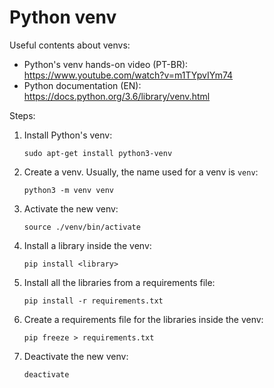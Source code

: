 # Python venv

Useful contents about venvs:

* Python's venv hands-on video (PT-BR): https://www.youtube.com/watch?v=m1TYpvIYm74
* Python documentation (EN): https://docs.python.org/3.6/library/venv.html

Steps:

1. Install Python's venv:

       sudo apt-get install python3-venv

2. Create a venv. Usually, the name used for a venv is `venv`:

       python3 -m venv venv

3. Activate the new venv:

       source ./venv/bin/activate

4. Install a library inside the venv:

       pip install <library>

5. Install all the libraries from a requirements file:

       pip install -r requirements.txt

6. Create a requirements file for the libraries inside the venv:

       pip freeze > requirements.txt

7. Deactivate the new venv:

       deactivate

